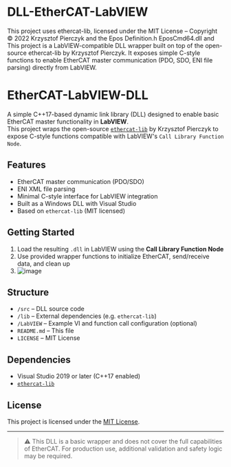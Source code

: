 # DLL-EtherCAT-LabVIEW
This project uses ethercat-lib, licensed under the MIT License – Copyright © 2022 Krzysztof Pierczyk 
and the Epos Definition.h EposCmd64.dll and 
This project is a LabVIEW-compatible DLL wrapper built on top of the open-source ethercat-lib by Krzysztof Pierczyk. It exposes simple C-style functions to enable EtherCAT master communication (PDO, SDO, ENI file parsing) directly from LabVIEW.
# EtherCAT-LabVIEW-DLL

A simple C++17-based dynamic link library (DLL) designed to enable basic EtherCAT master functionality in **LabVIEW**.  
This project wraps the open-source [`ethercat-lib`](https://github.com/kpierczy/ethercat-lib) by Krzysztof Pierczyk to expose C-style functions compatible with LabVIEW's `Call Library Function Node`.

##  Features

- EtherCAT master communication (PDO/SDO)
- ENI XML file parsing
- Minimal C-style interface for LabVIEW integration
- Built as a Windows DLL with Visual Studio
- Based on `ethercat-lib` (MIT licensed)

##  Getting Started

1. Load the resulting `.dll` in LabVIEW using the **Call Library Function Node**
2. Use provided wrapper functions to initialize EtherCAT, send/receive data, and clean up
3. ![image](https://github.com/user-attachments/assets/fbe79fdb-db35-43e4-82a8-cc4561a989ed)


##  Structure

- `/src` – DLL source code
- `/lib` – External dependencies (e.g. `ethercat-lib`)
- `/LabVIEW` – Example VI and function call configuration (optional)
- `README.md` – This file
- `LICENSE` – MIT License

##  Dependencies

- Visual Studio 2019 or later (C++17 enabled)
- [`ethercat-lib`](https://github.com/kpierczy/ethercat-lib)

##  License

This project is licensed under the [MIT License](LICENSE).

---

> ⚠️ This DLL is a basic wrapper and does not cover the full capabilities of EtherCAT. For production use, additional validation and safety logic may be required.
